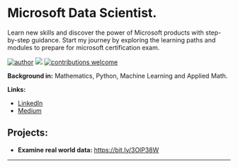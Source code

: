 # Microsoft Data Scientist.
Learn new skills and discover the power of Microsoft products with step-by-step guidance. Start my journey  by exploring the learning paths and modules to prepare for microsoft certification exam.


[![author](https://img.shields.io/badge/author-jplavorr-black.svg)](https://www.linkedin.com/in/joão-pedro-lavor-65162312b/) [![](https://img.shields.io/badge/python-3.7+-blue.svg)](https://www.python.org/downloads/release/python-365/)  [![contributions welcome](https://img.shields.io/badge/contributions-welcome-brightgreen.svg?style=flat)](https://github.com/jplavorr)





**Background in:** Mathematics, Python, Machine Learning and Applied Math.

**Links:**
* [LinkedIn](https://www.linkedin.com/in/joão-pedro-lavor-65162312b/)
* [Medium](https://jplavorr.medium.com/)


## Projects:

* **Examine real world data:** https://bit.ly/3OlP38W





---

